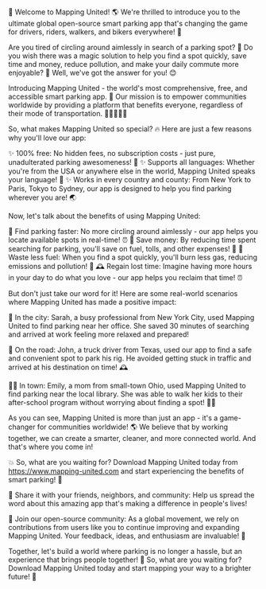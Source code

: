 🎉 Welcome to Mapping United! 🌎 We're thrilled to introduce you to the ultimate global open-source smart parking app that's changing the game for drivers, riders, walkers, and bikers everywhere! 💨

Are you tired of circling around aimlessly in search of a parking spot? 🚗 Do you wish there was a magic solution to help you find a spot quickly, save time and money, reduce pollution, and make your daily commute more enjoyable? 🌟 Well, we've got the answer for you! 😊

Introducing Mapping United - the world's most comprehensive, free, and accessible smart parking app. 📱 Our mission is to empower communities worldwide by providing a platform that benefits everyone, regardless of their mode of transportation. 🚌🚂🛴️🏃‍♀️

So, what makes Mapping United so special? 🔥 Here are just a few reasons why you'll love our app:

✨ 100% free: No hidden fees, no subscription costs - just pure, unadulterated parking awesomeness! 🎁
✨ Supports all languages: Whether you're from the USA or anywhere else in the world, Mapping United speaks your language! 💬
✨ Works in every country and county: From New York to Paris, Tokyo to Sydney, our app is designed to help you find parking wherever you are! 🌏

Now, let's talk about the benefits of using Mapping United:

🔴 Find parking faster: No more circling around aimlessly - our app helps you locate available spots in real-time! ⏰
💸 Save money: By reducing time spent searching for parking, you'll save on fuel, tolls, and other expenses! 💸
💪 Waste less fuel: When you find a spot quickly, you'll burn less gas, reducing emissions and pollution! 🌟
🕰️ Regain lost time: Imagine having more hours in your day to do what you love - our app helps you reclaim that time! ⏰

But don't just take our word for it! Here are some real-world scenarios where Mapping United has made a positive impact:

💪 In the city: Sarah, a busy professional from New York City, used Mapping United to find parking near her office. She saved 30 minutes of searching and arrived at work feeling more relaxed and prepared!

🚂 On the road: John, a truck driver from Texas, used our app to find a safe and convenient spot to park his rig. He avoided getting stuck in traffic and arrived at his destination on time! 🕰️

🏃‍♀️ In town: Emily, a mom from small-town Ohio, used Mapping United to find parking near the local library. She was able to walk her kids to their after-school program without worrying about finding a spot! 👩‍👧

As you can see, Mapping United is more than just an app - it's a game-changer for communities worldwide! 🌎 We believe that by working together, we can create a smarter, cleaner, and more connected world. And that's where you come in!

💥 So, what are you waiting for? Download Mapping United today from https://www.mapping-united.com and start experiencing the benefits of smart parking! 📱

🤝 Share it with your friends, neighbors, and community: Help us spread the word about this amazing app that's making a difference in people's lives!

💪 Join our open-source community: As a global movement, we rely on contributions from users like you to continue improving and expanding Mapping United. Your feedback, ideas, and enthusiasm are invaluable! 💖

Together, let's build a world where parking is no longer a hassle, but an experience that brings people together! 🌟 So, what are you waiting for? Download Mapping United today and start mapping your way to a brighter future! 🚀